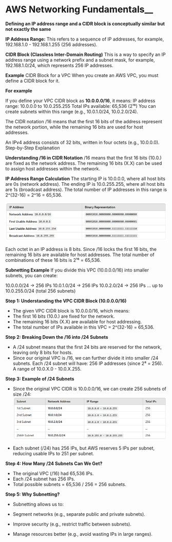 # AWS Networking Fundamentals__

**Defining an IP address range and a CIDR block is conceptually similar but not exactly the same**

__IP Address Range:__
This refers to a sequence of IP addresses, for example, 192.168.1.0 - 192.168.1.255 (256 addresses).

__CIDR Block (Classless Inter-Domain Routing)__
This is a way to specify an IP address range using a network prefix and a subnet mask, for example, 192.168.1.0/24, which represents 256 IP addresses.

__Example__
CIDR Block for a VPC
When you create an AWS VPC, you must define a CIDR block for it.

__For example__

If you define your VPC CIDR block as **10.0.0.0/16**, it means:
IP address range: 10.0.0.0 to 10.0.255.255
Total IPs available: 65,536 (2¹⁶)
You can create subnets within this range (e.g., 10.0.1.0/24, 10.0.2.0/24).

The CIDR notation /16 means that the first 16 bits of the address represent the network portion, while the remaining 16 bits are used for host addresses.

An IPv4 address consists of 32 bits, written in four octets (e.g., 10.0.0.0).
Step-by-Step Explanation

__Understanding /16 in CIDR Notation__
/16 means that the first 16 bits (10.0.) are fixed as the network address.
The remaining 16 bits (X.X) can be used to assign host addresses within the network.

__IP Address Range Calculation__
The starting IP is 10.0.0.0, where all host bits are 0s (network address).
The ending IP is 10.0.255.255, where all host bits are 1s (broadcast address).
The total number of IP addresses in this range is 2^(32-16) = 2^16 = 65,536.

![alt text](image.png)

Each octet in an IP address is 8 bits.
Since /16 locks the first 16 bits, the remaining 16 bits are available for host addresses.
The total number of combinations of these 16 bits is 2¹⁶ = 65,536.

__Subnetting Example__
If you divide this VPC (10.0.0.0/16) into smaller subnets, you can create:

10.0.0.0/24 → 256 IPs
10.0.1.0/24 → 256 IPs
10.0.2.0/24 → 256 IPs
... up to 10.0.255.0/24 (total 256 subnets)

__Step 1: Understanding the VPC CIDR Block (10.0.0.0/16)__
* The given VPC CIDR block is 10.0.0.0/16, which means:
* The first 16 bits (10.0.) are fixed for the network.
* The remaining 16 bits (X.X) are available for host addressing.
* The total number of IPs available in this VPC = 2^(32-16) = 65,536.

__Step 2: Breaking Down the /16 into /24 Subnets__
* A /24 subnet means that the first 24 bits are reserved for the network, leaving only 8 bits for hosts.
* Since our original VPC is /16, we can further divide it into smaller /24 subnets.
Each /24 subnet will have:
256 IP addresses (since 2⁸ = 256).
A range of 10.0.X.0 - 10.0.X.255.

__Step 3: Example of /24 Subnets__
* Since the original VPC CIDR is 10.0.0.0/16, we can create 256 subnets of size /24:
![alt text](image-1.png)

* Each subnet (/24) has 256 IPs, but AWS reserves 5 IPs per subnet, reducing usable IPs to 251 per subnet.

__Step 4: How Many /24 Subnets Can We Get?__
* The original VPC (/16) had 65,536 IPs.
* Each /24 subnet has 256 IPs.
* Total possible subnets = 65,536 / 256 = 256 subnets.

__Step 5: Why Subnetting?__
* Subnetting allows us to:

* Segment networks (e.g., separate public and private subnets).
* Improve security (e.g., restrict traffic between subnets).
* Manage resources better (e.g., avoid wasting IPs in large ranges).

